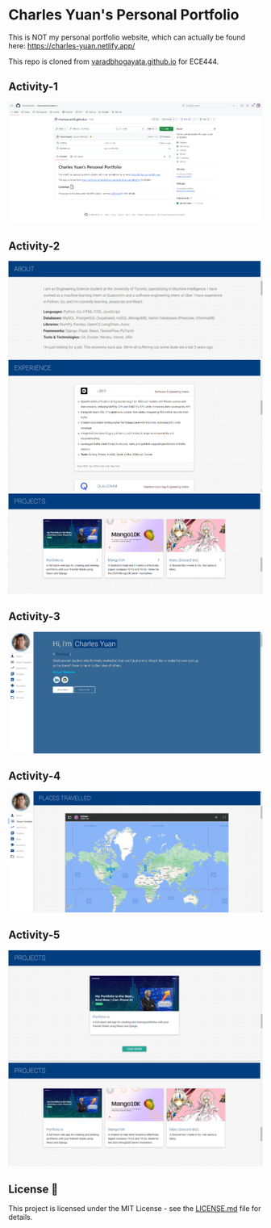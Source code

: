# Charles Yuan's Personal Portfolio
This is NOT my personal portfolio website, which can actually be found here: <a href="https://charles-yuan.netlify.app/">https://charles-yuan.netlify.app/</a>

This repo is cloned from <a href="https://github.com/varadbhogayata/varadbhogayata.github.io">varadbhogayata.github.io</a> for ECE444.

## Activity-1
![Activity-1](https://github.com/CharlesYuan02/charlesyuan02.github.io/blob/main/assignment-pics/activity-1.png)

## Activity-2
![Activity-2-1](https://github.com/CharlesYuan02/charlesyuan02.github.io/blob/main/assignment-pics/activity-2-1.png)
![Activity-2-2](https://github.com/CharlesYuan02/charlesyuan02.github.io/blob/main/assignment-pics/activity-2-2.png)
![Activity-2-3](https://github.com/CharlesYuan02/charlesyuan02.github.io/blob/main/assignment-pics/activity-2-3.png)

## Activity-3
![Activity-3](https://github.com/CharlesYuan02/charlesyuan02.github.io/blob/main/assignment-pics/activity-3.png)

## Activity-4
![Activity-4](https://github.com/CharlesYuan02/charlesyuan02.github.io/blob/main/assignment-pics/activity-4.png)

## Activity-5
![Activity-5-1](https://github.com/CharlesYuan02/charlesyuan02.github.io/blob/main/assignment-pics/activity-5-1.png)
![Activity-5-2](https://github.com/CharlesYuan02/charlesyuan02.github.io/blob/main/assignment-pics/activity-5-2.png)

## License 📄
This project is licensed under the MIT License - see the [LICENSE.md](./LICENSE) file for details.
